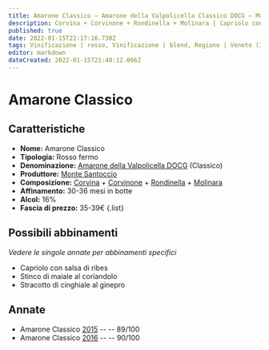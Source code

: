 ```yaml
---
title: Amarone Classico – Amarone della Valpolicella Classico DOCG – Monte Santoccio – Veneto (IT) – 35-39€ – 4★
description: Corvina + Corvinone + Rondinella + Molinara | Capriolo con salsa di ribes
published: true
date: 2022-01-15T22:17:16.730Z
tags: Vinificazione | rosso, Vinificazione | blend, Regione | Veneto (IT), Vinificazione | fermo, Vitigni | Corvina, Vitigni | Rondinella, Vitigni | Corvinone, Prezzi | 35-39€, Valutazioni | 4 stelle, Alimento | capriolo, Aromatizzazione | al ribes
editor: markdown
dateCreated: 2022-01-15T21:40:12.066Z
---
```


# Amarone Classico

## Caratteristiche
- **Nome:** Amarone Classico
- **Tipologia:** Rosso fermo
- **Denominazione:** [Amarone della Valpolicella DOCG](/denominazioni/Italia/Veneto/DOCG/Amarone-della-Valpolicella) (Classico)
- **Produttore:** [Monte Santoccio](/produttori/Italia/Veneto/Monte-Santoccio) 
- **Composizione:** [Corvina](/vitigni/Italia/corvina) + [Corvinone](/vitigni/Italia/corvinone) + [Rondinella](/vitigni/Italia/rondinella) + [Molinara](/vitigni/Italia/molinara)
- **Affinamento:** 30-36 mesi in botte
- **Alcol:** 16%
- **Fascia di prezzo:** 35-39€
{.list}

## Possibili abbinamenti
*Vedere le singole annate per abbinamenti specifici*

- Capriolo con salsa di ribes
- Stinco di maiale al coriandolo
- Stracotto di cinghiale al ginepro

## Annate
- Amarone Classico [2015](vini/Italia/Veneto/Monte-Santoccio/Amarone-Classico/2015) -- <span class="star-4"></span> -- 89/100
- Amarone Classico [2016](vini/Italia/Veneto/Monte-Santoccio/Amarone-Classico/2016) -- <span class="star-4"></span> -- 90/100